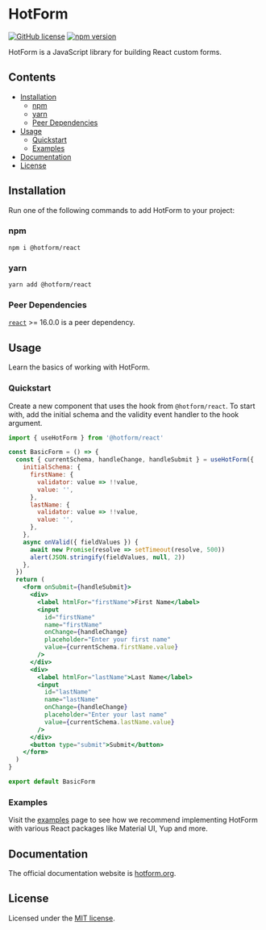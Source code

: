 # HotForm

[![GitHub license](https://img.shields.io/github/license/hotform/hotform?color=blue)](https://github.com/hotform/hotform/blob/master/LICENSE) [![npm version](https://img.shields.io/npm/v/@hotform/react)](https://www.npmjs.com/package/@hotform/react)

HotForm is a JavaScript library for building React custom forms.

## Contents

- [Installation](#installation)
  - [npm](#npm)
  - [yarn](#yarn)
  - [Peer Dependencies](#peer-dependencies)
- [Usage](#usage)
  - [Quickstart](#quickstart)
  - [Examples](#examples)
- [Documentation](#documentation)
- [License](#license)

## Installation

Run one of the following commands to add HotForm to your project:

### npm

```shell
npm i @hotform/react
```

### yarn

```shell
yarn add @hotform/react
```

### Peer Dependencies

[`react`](https://www.npmjs.com/package/react) >= 16.0.0 is a peer dependency.

## Usage

Learn the basics of working with HotForm.

### Quickstart

Create a new component that uses the hook from `@hotform/react`. To start with, add the initial schema and the validity event handler to the hook argument.

```jsx
import { useHotForm } from '@hotform/react'

const BasicForm = () => {
  const { currentSchema, handleChange, handleSubmit } = useHotForm({
    initialSchema: {
      firstName: {
        validator: value => !!value,
        value: '',
      },
      lastName: {
        validator: value => !!value,
        value: '',
      },
    },
    async onValid({ fieldValues }) {
      await new Promise(resolve => setTimeout(resolve, 500))
      alert(JSON.stringify(fieldValues, null, 2))
    },
  })
  return (
    <form onSubmit={handleSubmit}>
      <div>
        <label htmlFor="firstName">First Name</label>
        <input
          id="firstName"
          name="firstName"
          onChange={handleChange}
          placeholder="Enter your first name"
          value={currentSchema.firstName.value}
        />
      </div>
      <div>
        <label htmlFor="lastName">Last Name</label>
        <input
          id="lastName"
          name="lastName"
          onChange={handleChange}
          placeholder="Enter your last name"
          value={currentSchema.lastName.value}
        />
      </div>
      <button type="submit">Submit</button>
    </form>
  )
}

export default BasicForm
```

### Examples

Visit the [examples](https://hotform.org/examples/) page to see how we recommend implementing HotForm with various React packages like Material UI, Yup and more.

## Documentation

The official documentation website is [hotform.org](https://hotform.org/).

## License

Licensed under the [MIT license](https://github.com/hotform/hotform/blob/master/LICENSE).
